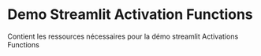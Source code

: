# Demo Streamlit Activation Functions

Contient les ressources nécessaires pour la démo streamlit Activations Functions
